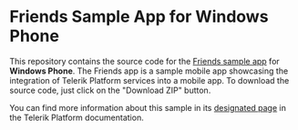 Friends Sample App for Windows Phone
=============================

This repository contains the source code for the [Friends sample app](http://docs.telerik.com/platform/backend-services/samples/friends/friends-sample) for **Windows Phone**. The Friends app is a sample mobile app showcasing the integration of Telerik Platform services into a mobile app. To download the source code, just click on the "Download ZIP" button.


You can find more information about this sample in its [designated page](http://docs.telerik.com/platform/backend-services/samples/friends/friends-sample-windows-phone) in the Telerik Platform documentation.
